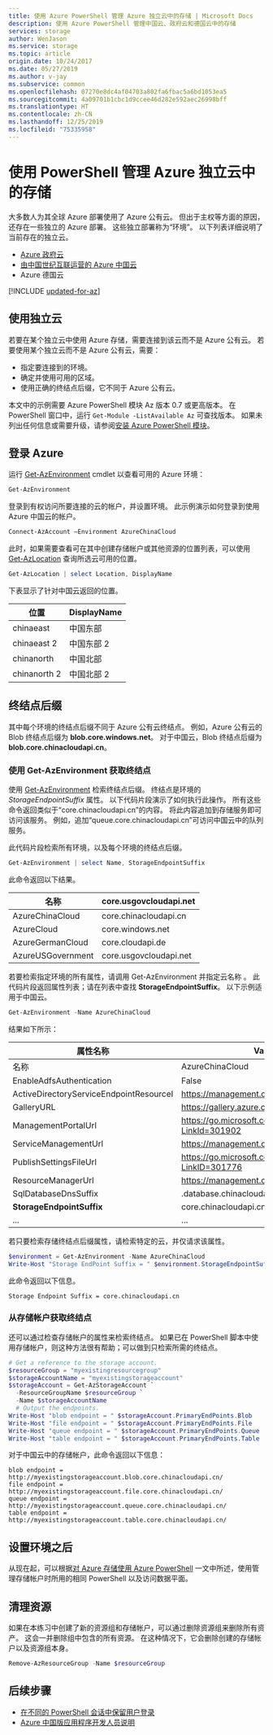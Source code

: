 ```yaml
---
title: 使用 Azure PowerShell 管理 Azure 独立云中的存储 | Microsoft Docs
description: 使用 Azure PowerShell 管理中国云、政府云和德国云中的存储
services: storage
author: WenJason
ms.service: storage
ms.topic: article
origin.date: 10/24/2017
ms.date: 05/27/2019
ms.author: v-jay
ms.subservice: common
ms.openlocfilehash: 07270e8dc4af04703a802fa6fbac5a6bd1053ea5
ms.sourcegitcommit: 4a09701b1cbc1d9ccee46d282e592aec26998bff
ms.translationtype: HT
ms.contentlocale: zh-CN
ms.lasthandoff: 12/25/2019
ms.locfileid: "75335958"
---
```

# <a name="managing-storage-in-the-azure-independent-clouds-using-powershell"></a>使用 PowerShell 管理 Azure 独立云中的存储

大多数人为其全球 Azure 部署使用了 Azure 公有云。 但出于主权等方面的原因，还存在一些独立的 Azure 部署。 这些独立部署称为“环境”。 以下列表详细说明了当前存在的独立云。

* [Azure 政府云](https://azure.microsoft.com/features/gov/)
* [由中国世纪互联运营的 Azure 中国云](http://www.windowsazure.cn/)
* Azure 德国云

[!INCLUDE [updated-for-az](../../../includes/updated-for-az.md)]

## <a name="using-an-independent-cloud"></a>使用独立云 

若要在某个独立云中使用 Azure 存储，需要连接到该云而不是 Azure 公有云。 若要使用某个独立云而不是 Azure 公有云，需要：

* 指定要连接到的环境。 
* 确定并使用可用的区域。
* 使用正确的终结点后缀，它不同于 Azure 公有云。

本文中的示例需要 Azure PowerShell 模块 Az 版本 0.7 或更高版本。 在 PowerShell 窗口中，运行 `Get-Module -ListAvailable Az` 可查找版本。 如果未列出任何信息或需要升级，请参阅[安装 Azure PowerShell 模块](https://docs.microsoft.com/powershell/azure/install-Az-ps)。 

## <a name="log-in-to-azure"></a>登录 Azure

运行 [Get-AzEnvironment](https://docs.microsoft.com/powershell/module/az.accounts/get-azenvironment) cmdlet 以查看可用的 Azure 环境：
   
```powershell
Get-AzEnvironment
```

登录到有权访问所要连接的云的帐户，并设置环境。 此示例演示如何登录到使用 Azure 中国云的帐户。   

```powershell
Connect-AzAccount –Environment AzureChinaCloud
```


此时，如果需要查看可在其中创建存储帐户或其他资源的位置列表，可以使用 [Get-AzLocation](https://docs.microsoft.com/powershell/module/az.resources/get-azlocation) 查询所选云可用的位置。

```powershell
Get-AzLocation | select Location, DisplayName
```

下表显示了针对中国云返回的位置。

|位置 | DisplayName |
|----|----|
| chinaeast |  中国东部 |
| chinaeast 2 | 中国东部 2 |
| chinanorth | 中国北部 |
| chinanorth 2 | 中国北部 2 |


## <a name="endpoint-suffix"></a>终结点后缀

其中每个环境的终结点后缀不同于 Azure 公有云终结点。 例如，Azure 公有云的 Blob 终结点后缀为 **blob.core.windows.net**。 对于中国云，Blob 终结点后缀为 **blob.core.chinacloudapi.cn**。 

### <a name="get-endpoint-using-get-azenvironment"></a>使用 Get-AzEnvironment 获取终结点 

使用 [Get-AzEnvironment](https://docs.microsoft.com/powershell/module/az.accounts/get-azenvironment) 检索终结点后缀。 终结点是环境的 *StorageEndpointSuffix* 属性。 以下代码片段演示了如何执行此操作。 所有这些命令返回类似于“core.chinacloudapi.cn”的内容。 将此内容追加到存储服务即可访问该服务。 例如，追加“queue.core.chinacloudapi.cn”可访问中国云中的队列服务。

此代码片段检索所有环境，以及每个环境的终结点后缀。

```powershell
Get-AzEnvironment | select Name, StorageEndpointSuffix 
```

此命令返回以下结果。

| 名称| core.usgovcloudapi.net|
|----|----|
| AzureChinaCloud | core.chinacloudapi.cn|
| AzureCloud | core.windows.net |
| AzureGermanCloud | core.cloudapi.de|
| AzureUSGovernment | core.usgovcloudapi.net |

若要检索指定环境的所有属性，请调用 Get-AzEnvironment 并指定云名称  。 此代码片段返回属性列表；请在列表中查找 **StorageEndpointSuffix**。 以下示例适用于中国云。

```powershell
Get-AzEnvironment -Name AzureChinaCloud 
```

结果如下所示：

|属性名称|Value|
|----|----|
| 名称 | AzureChinaCloud |
| EnableAdfsAuthentication | False |
| ActiveDirectoryServiceEndpointResourceI | https://management.core.chinacloudapi.cn/ |
| GalleryURL | https://gallery.azure.com/ |
| ManagementPortalUrl | https://go.microsoft.com/fwlink/?LinkId=301902 | 
| ServiceManagementUrl | https://management.core.chinacloudapi.cn/ |
| PublishSettingsFileUrl| https://go.microsoft.com/fwlink/?LinkID=301776 |
| ResourceManagerUrl | https://management.chinacloudapi.cn/ |
| SqlDatabaseDnsSuffix | .database.chinacloudapi.cn |
| **StorageEndpointSuffix** | core.chinacloudapi.cn |
| ... | ... | 

若只要检索存储终结点后缀属性，请检索特定的云，并仅请求该属性。

```powershell
$environment = Get-AzEnvironment -Name AzureChinaCloud
Write-Host "Storage EndPoint Suffix = " $environment.StorageEndpointSuffix 
```

此命令返回以下信息。

```
Storage Endpoint Suffix = core.chinacloudapi.cn
```

### <a name="get-endpoint-from-a-storage-account"></a>从存储帐户获取终结点

还可以通过检查存储帐户的属性来检索终结点。 如果已在 PowerShell 脚本中使用存储帐户，则这种方法很有帮助；可以做到只检索所需的终结点。 

```powershell
# Get a reference to the storage account.
$resourceGroup = "myexistingresourcegroup"
$storageAccountName = "myexistingstorageaccount"
$storageAccount = Get-AzStorageAccount `
  -ResourceGroupName $resourceGroup `
  -Name $storageAccountName 
  # Output the endpoints.
Write-Host "blob endpoint = " $storageAccount.PrimaryEndPoints.Blob 
Write-Host "file endpoint = " $storageAccount.PrimaryEndPoints.File
Write-Host "queue endpoint = " $storageAccount.PrimaryEndPoints.Queue
Write-Host "table endpoint = " $storageAccount.PrimaryEndPoints.Table
```

对于中国云中的存储帐户，此命令返回以下信息： 

```
blob endpoint = http://myexistingstorageaccount.blob.core.chinacloudapi.cn/
file endpoint = http://myexistingstorageaccount.file.core.chinacloudapi.cn/
queue endpoint = http://myexistingstorageaccount.queue.core.chinacloudapi.cn/
table endpoint = http://myexistingstorageaccount.table.core.chinacloudapi.cn/
```

## <a name="after-setting-the-environment"></a>设置环境之后

从现在起，可以根据[对 Azure 存储使用 Azure PowerShell](storage-powershell-guide-full.md) 一文中所述，使用管理存储帐户时所用的相同 PowerShell 以及访问数据平面。

## <a name="clean-up-resources"></a>清理资源

如果在本练习中创建了新的资源组和存储帐户，可以通过删除资源组来删除所有资产。 这会一并删除组中包含的所有资源。 在这种情况下，它会删除创建的存储帐户以及资源组本身。

```powershell
Remove-AzResourceGroup -Name $resourceGroup
```

## <a name="next-steps"></a>后续步骤

* [在不同的 PowerShell 会话中保留用户登录](https://docs.microsoft.com/powershell/azure/context-persistence)
* [Azure 中国版应用程序开发人员说明](https://msdn.microsoft.com/library/azure/dn578439.aspx)